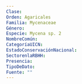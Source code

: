 ```yaml
---
Clase: 
Orden: Agaricales
Familia: Mycenaceae
Género: 
Especie: Mycena sp. 2
NombreComún: 
CategoríaUICN: 
EstadoConservaciónNacional: 
SectorenlaRBHH: 
Presencia: 
TipoDeDato: 
Fuente: ""
---
```

